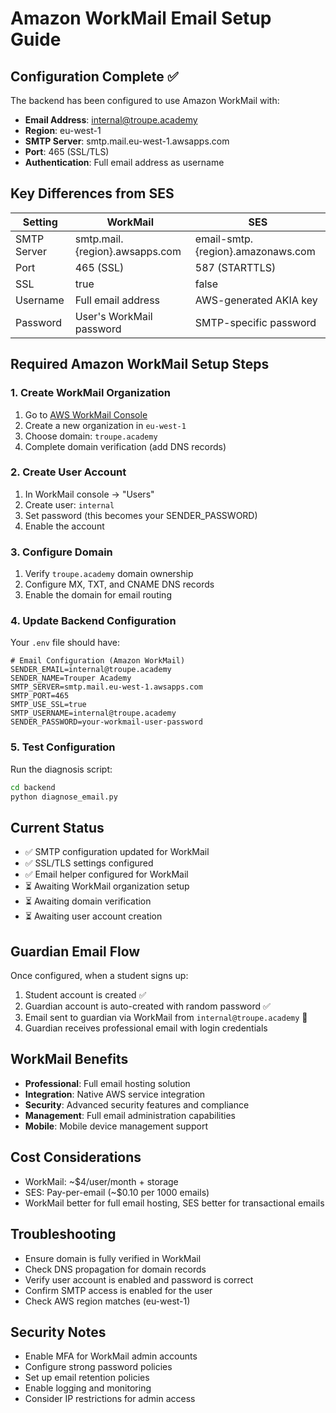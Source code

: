 # Amazon WorkMail Email Setup Guide

## Configuration Complete ✅
The backend has been configured to use Amazon WorkMail with:
- **Email Address**: internal@troupe.academy
- **Region**: eu-west-1 
- **SMTP Server**: smtp.mail.eu-west-1.awsapps.com
- **Port**: 465 (SSL/TLS)
- **Authentication**: Full email address as username

## Key Differences from SES
| Setting | WorkMail | SES |
|---------|----------|-----|
| SMTP Server | smtp.mail.{region}.awsapps.com | email-smtp.{region}.amazonaws.com |
| Port | 465 (SSL) | 587 (STARTTLS) |
| SSL | true | false |
| Username | Full email address | AWS-generated AKIA key |
| Password | User's WorkMail password | SMTP-specific password |

## Required Amazon WorkMail Setup Steps

### 1. Create WorkMail Organization
1. Go to [AWS WorkMail Console](https://eu-west-1.console.aws.amazon.com/workmail/)
2. Create a new organization in `eu-west-1`
3. Choose domain: `troupe.academy`
4. Complete domain verification (add DNS records)

### 2. Create User Account
1. In WorkMail console → "Users"
2. Create user: `internal`
3. Set password (this becomes your SENDER_PASSWORD)
4. Enable the account

### 3. Configure Domain
1. Verify `troupe.academy` domain ownership
2. Configure MX, TXT, and CNAME DNS records
3. Enable the domain for email routing

### 4. Update Backend Configuration
Your `.env` file should have:
```env
# Email Configuration (Amazon WorkMail)
SENDER_EMAIL=internal@troupe.academy
SENDER_NAME=Trouper Academy
SMTP_SERVER=smtp.mail.eu-west-1.awsapps.com
SMTP_PORT=465
SMTP_USE_SSL=true
SMTP_USERNAME=internal@troupe.academy
SENDER_PASSWORD=your-workmail-user-password
```

### 5. Test Configuration
Run the diagnosis script:
```bash
cd backend
python diagnose_email.py
```

## Current Status
- ✅ SMTP configuration updated for WorkMail
- ✅ SSL/TLS settings configured
- ✅ Email helper configured for WorkMail
- ⏳ Awaiting WorkMail organization setup
- ⏳ Awaiting domain verification
- ⏳ Awaiting user account creation

## Guardian Email Flow
Once configured, when a student signs up:
1. Student account is created ✅
2. Guardian account is auto-created with random password ✅  
3. Email sent to guardian via WorkMail from `internal@troupe.academy` 📧
4. Guardian receives professional email with login credentials

## WorkMail Benefits
- **Professional**: Full email hosting solution
- **Integration**: Native AWS service integration  
- **Security**: Advanced security features and compliance
- **Management**: Full email administration capabilities
- **Mobile**: Mobile device management support

## Cost Considerations
- WorkMail: ~$4/user/month + storage
- SES: Pay-per-email (~$0.10 per 1000 emails)
- WorkMail better for full email hosting, SES better for transactional emails

## Troubleshooting
- Ensure domain is fully verified in WorkMail
- Check DNS propagation for domain records
- Verify user account is enabled and password is correct
- Confirm SMTP access is enabled for the user
- Check AWS region matches (eu-west-1)

## Security Notes
- Enable MFA for WorkMail admin accounts
- Configure strong password policies
- Set up email retention policies
- Enable logging and monitoring
- Consider IP restrictions for admin access